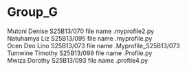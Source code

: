 # Group_G
Mutoni Denise S25B13/070 file name .myprofile2.py
<br>
Natuhamya Liz S25B13/095 file name .myprofile.py
<br>
Ocen Deo Lino S25B13/073 file name  .Myprofile_S25B13/073
<br>
Tumwine Timothy S25B13/099 file name  .Profile.py
<br>
Mwiza Dorothy S25B13/093 file name  .profile4.py


